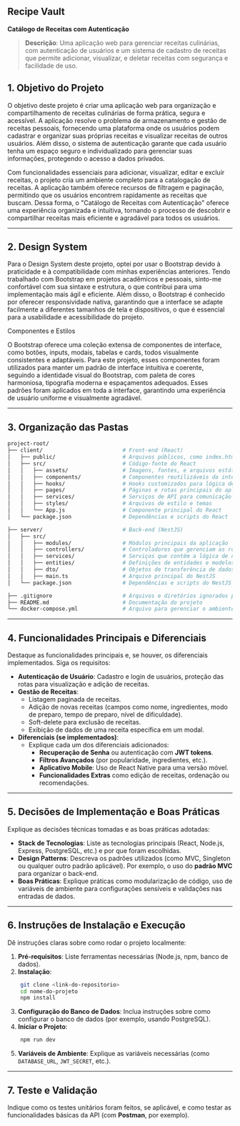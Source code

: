 ## Recipe Vault
**Catálogo de Receitas com Autenticação**

> **Descrição**: Uma aplicação web para gerenciar receitas culinárias, com autenticação de usuários e um sistema de cadastro de receitas que permite adicionar, visualizar, e deletar receitas com segurança e facilidade de uso.

## 1. **Objetivo do Projeto**
O objetivo deste projeto é criar uma aplicação web para organização e compartilhamento de receitas culinárias de forma prática, segura e acessível. A aplicação resolve o problema de armazenamento e gestão de receitas pessoais, fornecendo uma plataforma onde os usuários podem cadastrar e organizar suas próprias receitas e visualizar receitas de outros usuários. Além disso, o sistema de autenticação garante que cada usuário tenha um espaço seguro e individualizado para gerenciar suas informações, protegendo o acesso a dados privados.

Com funcionalidades essenciais para adicionar, visualizar, editar e excluir receitas, o projeto cria um ambiente completo para a catalogação de receitas. A aplicação também oferece recursos de filtragem e paginação, permitindo que os usuários encontrem rapidamente as receitas que buscam. Dessa forma, o "Catálogo de Receitas com Autenticação" oferece uma experiência organizada e intuitiva, tornando o processo de descobrir e compartilhar receitas mais eficiente e agradável para todos os usuários.

---

## 2. **Design System**
Para o Design System deste projeto, optei por usar o Bootstrap devido à praticidade e à compatibilidade com minhas experiências anteriores. Tendo trabalhado com Bootstrap em projetos acadêmicos e pessoais, sinto-me confortável com sua sintaxe e estrutura, o que contribui para uma implementação mais ágil e eficiente. Além disso, o Bootstrap é conhecido por oferecer responsividade nativa, garantindo que a interface se adapte facilmente a diferentes tamanhos de tela e dispositivos, o que é essencial para a usabilidade e acessibilidade do projeto.

Componentes e Estilos

O Bootstrap oferece uma coleção extensa de componentes de interface, como botões, inputs, modais, tabelas e cards, todos visualmente consistentes e adaptáveis. Para este projeto, esses componentes foram utilizados para manter um padrão de interface intuitiva e coerente, seguindo a identidade visual do Bootstrap, com paleta de cores harmoniosa, tipografia moderna e espaçamentos adequados. Esses padrões foram aplicados em toda a interface, garantindo uma experiência de usuário uniforme e visualmente agradável.

---

## 3. **Organização das Pastas**
```bash
project-root/
├── client/                         # Front-end (React)
│   ├── public/                     # Arquivos públicos, como index.html, ícones, manifest.json
│   ├── src/                        # Código-fonte do React
│   │   ├── assets/                 # Imagens, fontes, e arquivos estáticos
│   │   ├── components/             # Componentes reutilizáveis da interface
│   │   ├── hooks/                  # Hooks customizados para lógica de negócio
│   │   ├── pages/                  # Páginas e rotas principais do aplicativo
│   │   ├── services/               # Serviços de API para comunicação com o back-end
│   │   ├── styles/                 # Arquivos de estilo e temas
│   │   └── App.js                  # Componente principal do React
│   └── package.json                # Dependências e scripts do React

├── server/                         # Back-end (NestJS)
│   ├── src/                        
│   │   ├── modules/                # Módulos principais da aplicação
│   │   ├── controllers/            # Controladores que gerenciam as rotas
│   │   ├── services/               # Serviços que contêm a lógica de negócios
│   │   ├── entities/               # Definições de entidades e modelos de dados
│   │   ├── dto/                    # Objetos de transferência de dados
│   │   ├── main.ts                 # Arquivo principal do NestJS
│   └── package.json                # Dependências e scripts do NestJS

├── .gitignore                      # Arquivos e diretórios ignorados pelo Git
├── README.md                       # Documentação do projeto
└── docker-compose.yml              # Arquivo para gerenciar o ambiente de contêineres

```

---

## 4. **Funcionalidades Principais e Diferenciais**
Destaque as funcionalidades principais e, se houver, os diferenciais implementados. Siga os requisitos:

- **Autenticação de Usuário**: Cadastro e login de usuários, proteção das rotas para visualização e adição de receitas.
- **Gestão de Receitas**:
  - Listagem paginada de receitas.
  - Adição de novas receitas (campos como nome, ingredientes, modo de preparo, tempo de preparo, nível de dificuldade).
  - Soft-delete para exclusão de receitas.
  - Exibição de dados de uma receita específica em um modal.
- **Diferenciais (se implementados)**:
  - Explique cada um dos diferenciais adicionados:
    - **Recuperação de Senha** ou autenticação com **JWT tokens**.
    - **Filtros Avançados** (por popularidade, ingredientes, etc.).
    - **Aplicativo Mobile**: Uso de React Native para uma versão móvel.
    - **Funcionalidades Extras** como edição de receitas, ordenação ou recomendações.

---

## 5. **Decisões de Implementação e Boas Práticas**
Explique as decisões técnicas tomadas e as boas práticas adotadas:

- **Stack de Tecnologias**: Liste as tecnologias principais (React, Node.js, Express, PostgreSQL, etc.) e por que foram escolhidas.
- **Design Patterns**: Descreva os padrões utilizados (como MVC, Singleton ou qualquer outro padrão aplicável). Por exemplo, o uso do **padrão MVC** para organizar o back-end.
- **Boas Práticas**: Explique práticas como modularização de código, uso de variáveis de ambiente para configurações sensíveis e validações nas entradas de dados.

---

## 6. **Instruções de Instalação e Execução**
Dê instruções claras sobre como rodar o projeto localmente:

1. **Pré-requisitos**: Liste ferramentas necessárias (Node.js, npm, banco de dados).
2. **Instalação**:
```bash
    git clone <link-do-repositorio>
    cd nome-do-projeto
    npm install
```
3. **Configuração do Banco de Dados**: Inclua instruções sobre como configurar o banco de dados (por exemplo, usando PostgreSQL).
4. **Iniciar o Projeto**:
```bash
    npm run dev
```
5. **Variáveis de Ambiente**: Explique as variáveis necessárias (como `DATABASE_URL`, `JWT_SECRET`, etc.).

---

## 7. **Teste e Validação**
Indique como os testes unitários foram feitos, se aplicável, e como testar as funcionalidades básicas da API (com **Postman**, por exemplo).